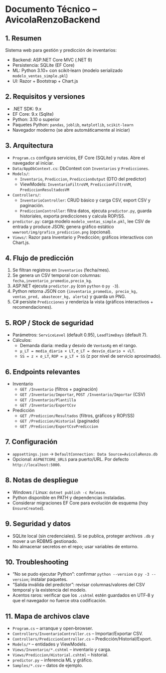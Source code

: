 # Documento Técnico – AvicolaRenzoBackend

## 1. Resumen
Sistema web para gestión y predicción de inventarios:
- Backend: ASP.NET Core MVC (.NET 9)
- Persistencia: SQLite (EF Core)
- ML: Python 3.10+ con scikit‑learn (modelo serializado `modelo_ventas_simple.pkl`)
- UI: Razor + Bootstrap + Chart.js

## 2. Requisitos y versiones
- .NET SDK: 9.x
- EF Core: 9.x (Sqlite)
- Python: 3.10 o superior
- Paquetes Python: `pandas`, `joblib`, `matplotlib`, `scikit-learn`
- Navegador moderno (se abre automáticamente al iniciar)

## 3. Arquitectura
- `Program.cs` configura servicios, EF Core (SQLite) y rutas. Abre el navegador al iniciar.
- `Data/AppDbContext.cs`: DbContext con `Inventarios` y `Predicciones`.
- `Models/`:
  - `Inventario`, `Prediccion`, `PrediccionOutput` (DTO del predictor)
  - ViewModels: `InventarioFiltroVM`, `PrediccionFiltroVM`, `PrediccionResultadosVM`
- `Controllers/`:
  - `InventarioController`: CRUD básico y carga CSV, export CSV y paginación.
  - `PrediccionController`: filtra datos, ejecuta `predictor.py`, guarda historiales, exporta predicciones y calcula ROP/SS.
- `predictor.py`: carga modelo `modelo_ventas_simple.pkl`, lee CSV de entrada y produce JSON; genera gráfico estático `wwwroot/img/grafico_prediccion.png` (opcional).
- `Views/`: Razor para Inventario y Predicción; gráficos interactivos con Chart.js.

## 4. Flujo de predicción
1) Se filtran registros en `Inventarios` (fecha/mes).
2) Se genera un CSV temporal con columnas: `fecha,inventario_promedio,precio_kg`.
3) ASP.NET ejecuta `predictor.py` (con `python` o `py -3`).
4) Python retorna JSON con `{inventario_promedio, precio_kg, ventas_pred, abastecer_kg, alerta}` y guarda un PNG.
5) C# persiste `Predicciones` y renderiza la vista (gráficos interactivos + recomendaciones).

## 5. ROP / Stock de seguridad
- Parámetros: `ServiceLevel` (default 0.95), `LeadTimeDays` (default 7).
- Cálculos:
  - Demanda diaria: media y desvío de `VentasKg` en el rango.
  - `μ_LT = media_diaria × LT`, `σ_LT = desvío_diario × √LT`.
  - `SS = z × σ_LT`, `ROP = μ_LT + SS` (z por nivel de servicio aproximado).

## 6. Endpoints relevantes
- Inventario
  - `GET /Inventario` (filtros + paginación)
  - `GET /Inventario/Importar`, `POST /Inventario/Importar` (CSV)
  - `GET /Inventario/Plantilla`
  - `GET /Inventario/ExportCsv`
- Predicción
  - `GET /Prediccion/Resultados` (filtros, gráficos y ROP/SS)
  - `GET /Prediccion/Historial` (paginado)
  - `GET /Prediccion/ExportCsvPrediccion`

## 7. Configuración
- `appsettings.json` → `DefaultConnection: Data Source=AvicolaRenzo.db`
- Opcional: `ASPNETCORE_URLS` para puerto/URL. Por defecto `http://localhost:5000`.

## 8. Notas de despliegue
- Windows / Linux: `dotnet publish -c Release`.
- Python disponible en PATH y dependencias instaladas.
- Considerar migraciones EF Core para evolución de esquema (hoy `EnsureCreated`).

## 9. Seguridad y datos
- SQLite local (sin credenciales). Si se publica, proteger archivos `.db` y mover a un RDBMS gestionado.
- No almacenar secretos en el repo; usar variables de entorno.

## 10. Troubleshooting
- “No se pudo ejecutar Python”: confirmar `python --version` o `py -3 --version`; instalar paquetes.
- “Salida inválida del predictor”: revisar columnas/valores del CSV temporal y la existencia del modelo.
- Acentos raros: verificar que los `.cshtml` estén guardados en UTF‑8 y que el navegador no fuerce otra codificación.

## 11. Mapa de archivos clave
- `Program.cs` – arranque y open‑browser.
- `Controllers/InventarioController.cs` – Importar/Exportar CSV.
- `Controllers/PrediccionController.cs` – Predicción/Historial/Export.
- `Models/*` – entidades y ViewModels.
- `Views/Inventario/*.cshtml` – inventario y carga.
- `Views/Prediccion/Historial.cshtml` – historial.
- `predictor.py` – inferencia ML y gráfico.
- `Samples/*.csv` – datos de ejemplo.
